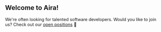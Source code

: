 ## Welcome to Aira!

We're often looking for talented software developers. Would you like to join us? Check out our [open positions](https://career.airahome.com/jobs) 👀
